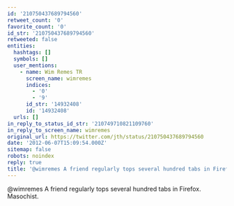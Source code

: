 ```yaml
---
id: '210750437689794560'
retweet_count: '0'
favorite_count: '0'
id_str: '210750437689794560'
retweeted: false
entities:
  hashtags: []
  symbols: []
  user_mentions:
    - name: Wim Remes TR
      screen_name: wimremes
      indices:
        - '0'
        - '9'
      id_str: '14932408'
      id: '14932408'
  urls: []
in_reply_to_status_id_str: '210749710821109760'
in_reply_to_screen_name: wimremes
original_url: https://twitter.com/jth/status/210750437689794560
date: '2012-06-07T15:09:54.000Z'
sitemap: false
robots: noindex
reply: true
title: '@wimremes A friend regularly tops several hundred tabs in Firefox. Masochist.'
---
```


@wimremes A friend regularly tops several hundred tabs in Firefox. Masochist.